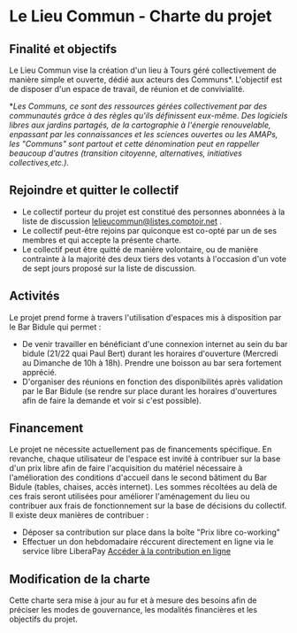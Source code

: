 # Le Lieu Commun - Charte du projet

## Finalité et objectifs
Le Lieu Commun vise la création d'un lieu à Tours géré collectivement de manière simple et ouverte, dédié aux acteurs des Communs*. 
L'objectif est de disposer d'un espace de travail, de réunion et de convivialité.

**Les Communs, ce sont des ressources gérées collectivement par des communautés grâce à des règles qu'ils définissent eux-même. Des logiciels libres aux jardins partagés, de la cartographie à l'énergie renouvelable, enpassant par les connaissances et les sciences ouvertes ou les AMAPs, les "Communs" sont partout et cette dénomination peut en rappeller beaucoup d'autres (transition citoyenne, alternatives, initiatives collectives,etc.).*

## Rejoindre et quitter le collectif
 - Le collectif porteur du projet est constitué des personnes abonnées à la liste de discussion lelieucommun@listes.comptoir.net .
 - Le collectif peut-être rejoins par quiconque est co-opté par un de ses membres et qui accepte la présente charte.
 - Le collectif peut être quitté de manière volontaire, ou de manière contrainte à la majorité des deux tiers des votants à l'occasion d'un vote de sept jours proposé sur la liste de discussion.

## Activités 

Le projet prend forme à travers l'utilisation d'espaces mis à disposition par le Bar Bidule qui permet : 
 - De venir travailler en bénéficiant d'une connexion internet au sein du bar bidule (21/22 quai Paul Bert) durant les horaires d'ouverture (Mercredi au Dimanche de 10h à 18h). Prendre une boisson au bar sera fortement apprécié.
 - D'organiser des réunions en fonction des disponibilités après validation par le Bar Bidule (se rendre sur place durant les horaires d'ouvertures afin de faire la demande et voir si c'est possible).
 
## Financement
Le projet ne nécessite actuellement pas de financements spécifique. En revanche, chaque utilisateur de l'espace est invité à contribuer sur la base d'un prix libre afin de faire l'acquisition du matériel nécessaire à l'amélioration des conditions d'accueil dans le second bâtiment du Bar Bidule (tables, chaises, accès internet). Les sommes récoltées au delà de ces frais seront utilisées pour améliorer l'aménagement du lieu ou contribuer aux frais de fonctionnement sur la base de décisions du collectif.
Il existe deux manières de contribuer : 
 - Déposer sa contribution sur place dans la boîte "Prix libre co-working"
 - Effectuer un don hebdomadaire réccurent directement en ligne via le service libre LiberaPay [Accéder à la contribution en ligne](https://liberapay.com/Le_Lieu_Commun/)


## Modification de la charte
Cette charte sera mise à jour au fur et à mesure des besoins afin de préciser les modes de gouvernance, les modalités financières et les objectifs du projet.
  
